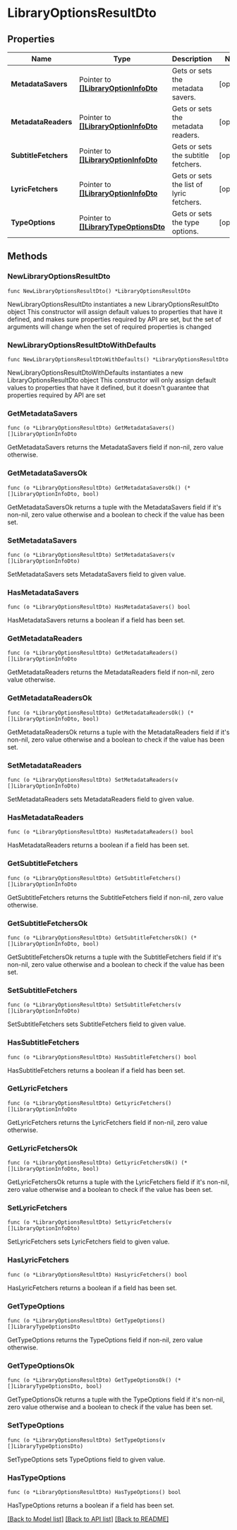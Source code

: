 # LibraryOptionsResultDto

## Properties

Name | Type | Description | Notes
------------ | ------------- | ------------- | -------------
**MetadataSavers** | Pointer to [**[]LibraryOptionInfoDto**](LibraryOptionInfoDto.md) | Gets or sets the metadata savers. | [optional] 
**MetadataReaders** | Pointer to [**[]LibraryOptionInfoDto**](LibraryOptionInfoDto.md) | Gets or sets the metadata readers. | [optional] 
**SubtitleFetchers** | Pointer to [**[]LibraryOptionInfoDto**](LibraryOptionInfoDto.md) | Gets or sets the subtitle fetchers. | [optional] 
**LyricFetchers** | Pointer to [**[]LibraryOptionInfoDto**](LibraryOptionInfoDto.md) | Gets or sets the list of lyric fetchers. | [optional] 
**TypeOptions** | Pointer to [**[]LibraryTypeOptionsDto**](LibraryTypeOptionsDto.md) | Gets or sets the type options. | [optional] 

## Methods

### NewLibraryOptionsResultDto

`func NewLibraryOptionsResultDto() *LibraryOptionsResultDto`

NewLibraryOptionsResultDto instantiates a new LibraryOptionsResultDto object
This constructor will assign default values to properties that have it defined,
and makes sure properties required by API are set, but the set of arguments
will change when the set of required properties is changed

### NewLibraryOptionsResultDtoWithDefaults

`func NewLibraryOptionsResultDtoWithDefaults() *LibraryOptionsResultDto`

NewLibraryOptionsResultDtoWithDefaults instantiates a new LibraryOptionsResultDto object
This constructor will only assign default values to properties that have it defined,
but it doesn't guarantee that properties required by API are set

### GetMetadataSavers

`func (o *LibraryOptionsResultDto) GetMetadataSavers() []LibraryOptionInfoDto`

GetMetadataSavers returns the MetadataSavers field if non-nil, zero value otherwise.

### GetMetadataSaversOk

`func (o *LibraryOptionsResultDto) GetMetadataSaversOk() (*[]LibraryOptionInfoDto, bool)`

GetMetadataSaversOk returns a tuple with the MetadataSavers field if it's non-nil, zero value otherwise
and a boolean to check if the value has been set.

### SetMetadataSavers

`func (o *LibraryOptionsResultDto) SetMetadataSavers(v []LibraryOptionInfoDto)`

SetMetadataSavers sets MetadataSavers field to given value.

### HasMetadataSavers

`func (o *LibraryOptionsResultDto) HasMetadataSavers() bool`

HasMetadataSavers returns a boolean if a field has been set.

### GetMetadataReaders

`func (o *LibraryOptionsResultDto) GetMetadataReaders() []LibraryOptionInfoDto`

GetMetadataReaders returns the MetadataReaders field if non-nil, zero value otherwise.

### GetMetadataReadersOk

`func (o *LibraryOptionsResultDto) GetMetadataReadersOk() (*[]LibraryOptionInfoDto, bool)`

GetMetadataReadersOk returns a tuple with the MetadataReaders field if it's non-nil, zero value otherwise
and a boolean to check if the value has been set.

### SetMetadataReaders

`func (o *LibraryOptionsResultDto) SetMetadataReaders(v []LibraryOptionInfoDto)`

SetMetadataReaders sets MetadataReaders field to given value.

### HasMetadataReaders

`func (o *LibraryOptionsResultDto) HasMetadataReaders() bool`

HasMetadataReaders returns a boolean if a field has been set.

### GetSubtitleFetchers

`func (o *LibraryOptionsResultDto) GetSubtitleFetchers() []LibraryOptionInfoDto`

GetSubtitleFetchers returns the SubtitleFetchers field if non-nil, zero value otherwise.

### GetSubtitleFetchersOk

`func (o *LibraryOptionsResultDto) GetSubtitleFetchersOk() (*[]LibraryOptionInfoDto, bool)`

GetSubtitleFetchersOk returns a tuple with the SubtitleFetchers field if it's non-nil, zero value otherwise
and a boolean to check if the value has been set.

### SetSubtitleFetchers

`func (o *LibraryOptionsResultDto) SetSubtitleFetchers(v []LibraryOptionInfoDto)`

SetSubtitleFetchers sets SubtitleFetchers field to given value.

### HasSubtitleFetchers

`func (o *LibraryOptionsResultDto) HasSubtitleFetchers() bool`

HasSubtitleFetchers returns a boolean if a field has been set.

### GetLyricFetchers

`func (o *LibraryOptionsResultDto) GetLyricFetchers() []LibraryOptionInfoDto`

GetLyricFetchers returns the LyricFetchers field if non-nil, zero value otherwise.

### GetLyricFetchersOk

`func (o *LibraryOptionsResultDto) GetLyricFetchersOk() (*[]LibraryOptionInfoDto, bool)`

GetLyricFetchersOk returns a tuple with the LyricFetchers field if it's non-nil, zero value otherwise
and a boolean to check if the value has been set.

### SetLyricFetchers

`func (o *LibraryOptionsResultDto) SetLyricFetchers(v []LibraryOptionInfoDto)`

SetLyricFetchers sets LyricFetchers field to given value.

### HasLyricFetchers

`func (o *LibraryOptionsResultDto) HasLyricFetchers() bool`

HasLyricFetchers returns a boolean if a field has been set.

### GetTypeOptions

`func (o *LibraryOptionsResultDto) GetTypeOptions() []LibraryTypeOptionsDto`

GetTypeOptions returns the TypeOptions field if non-nil, zero value otherwise.

### GetTypeOptionsOk

`func (o *LibraryOptionsResultDto) GetTypeOptionsOk() (*[]LibraryTypeOptionsDto, bool)`

GetTypeOptionsOk returns a tuple with the TypeOptions field if it's non-nil, zero value otherwise
and a boolean to check if the value has been set.

### SetTypeOptions

`func (o *LibraryOptionsResultDto) SetTypeOptions(v []LibraryTypeOptionsDto)`

SetTypeOptions sets TypeOptions field to given value.

### HasTypeOptions

`func (o *LibraryOptionsResultDto) HasTypeOptions() bool`

HasTypeOptions returns a boolean if a field has been set.


[[Back to Model list]](../README.md#documentation-for-models) [[Back to API list]](../README.md#documentation-for-api-endpoints) [[Back to README]](../README.md)


